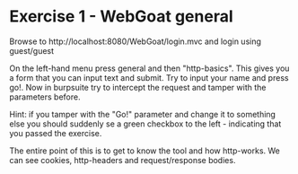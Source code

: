 # Exercise 1 - WebGoat general 

Browse to http://localhost:8080/WebGoat/login.mvc and login using guest/guest

On the left-hand menu press general and then "http-basics". This gives you a form that you can input text and submit. Try to input your name and press go!. Now in burpsuite try to intercept the request and tamper with the parameters before.

Hint: if you tamper with the "Go!" parameter and change it to something else you should suddenly se a green checkbox to the left - indicating that you passed the exercise.

The entire point of this is to get to know the tool and how http-works. We can see cookies, http-headers and request/response bodies.
